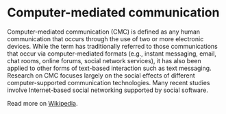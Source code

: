 # Computer-mediated communication

Computer-mediated communication (CMC) is defined as any human communication that occurs through the use of two or more electronic devices. While the term has traditionally referred to those communications that occur via computer-mediated formats (e.g., instant messaging, email, chat rooms, online forums, social network services), it has also been applied to other forms of text-based interaction such as text messaging. Research on CMC focuses largely on the social effects of different computer-supported communication technologies. Many recent studies involve Internet-based social networking supported by social software.

Read more on [Wikipedia](https://en.wikipedia.org/wiki/Computer-mediated_communication).
